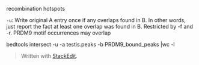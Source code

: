 recombination hotspots

`-u`: Write original A entry once if any overlaps found in B. In other words, just report the fact at least one overlap was found in B. Restricted by -f and -r. PRDM9 motif occurrences may overlap 

bedtools intersect -u -a testis.peaks -b PRDM9_bound_peaks |wc -l

> Written with [StackEdit](https://stackedit.io/).
<!--stackedit_data:
eyJoaXN0b3J5IjpbMTMxMTA5NDI4MSwtMjAxMzQ2MjcxOCwtMj
EzOTc2Mjg0Nyw3MzA5OTgxMTZdfQ==
-->